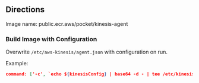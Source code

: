 ## Directions

Image name: public.ecr.aws/pocket/kinesis-agent

### Build Image with Configuration

Overwrite `/etc/aws-kinesis/agent.json` with configuration on run.

Example:
```json
command: ['-c', `echo ${kinesisConfig} | base64 -d - | tee /etc/kinesis-agent/agent.json`],
```

 
